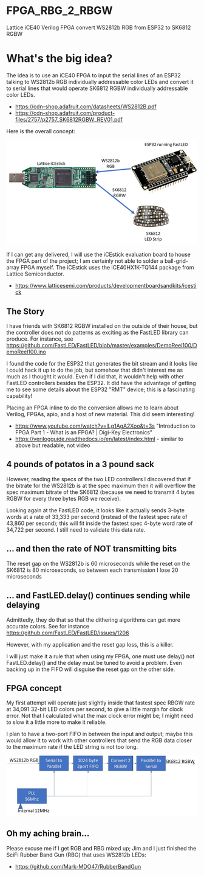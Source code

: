 # FPGA_RBG_2_RBGW

Lattice iCE40 Verilog FPGA convert WS2812b RGB from ESP32 to SK6812 RGBW

# What's the big idea?

The idea is to use an iCE40 FPGA to input the serial lines of an ESP32 talking to WS2812b RGB individually addressable color LEDs and convert it to serial lines that would operate SK6812 RGBW individually addressable color LEDs.
* https://cdn-shop.adafruit.com/datasheets/WS2812B.pdf
* https://cdn-shop.adafruit.com/product-files/2757/p2757_SK6812RGBW_REV01.pdf

Here is the overall concept:

![alt text](https://github.com/Mark-MDO47/FPGA_RBG_2_RBGW/blob/master/images/Concept_649x351.jpg "Overall Concept for FPGA_RBT_2_RBGW")

If I can get any delivered, I will use the iCEstick evaluation board to house the FPGA part of the project; I am certainly not able to solder a ball-grid-array FPGA myself. The iCEstick uses the iCE40HX1K-TQ144 package from Lattice Semiconductor.
* https://www.latticesemi.com/products/developmentboardsandkits/icestick

## The Story

I have friends with SK6812 RGBW installed on the outside of their house, but the controller does not do patterns as exciting as the FastLED library can produce. For instance, see https://github.com/FastLED/FastLED/blob/master/examples/DemoReel100/DemoReel100.ino

I found the code for the ESP32 that generates the bit stream and it looks like I could hack it up to do the job, but somehow that didn't interest me as much as I thought it would. Even if I did that, it wouldn't help with other FastLED controllers besides the ESP32. It did have the advantage of getting me to see some details about the ESP32 "RMT" device; this is a fascinating capability!

Placing an FPGA inline to do the conversion allows me to learn about Verilog, FPGAs, apio, and a host of new material. This did seem interesting!
* https://www.youtube.com/watch?v=lLg1AgA2Xoo&t=3s "Introduction to FPGA Part 1 - What is an FPGA? | Digi-Key Electronics"
* https://verilogguide.readthedocs.io/en/latest/index.html - similar to above but readable, not video 

## 4 pounds of potatos in a 3 pound sack

However, reading the specs of the two LED controllers I discovered that if the bitrate for the WS2812b is at the spec maximum then it will overflow the spec maximum bitrate of the SK6812 (because we need to transmit 4 bytes RGBW for every three bytes RGB we receive).

Looking again at the FastLED code, it looks like it actually sends 3-byte words at a rate of 33,333 per second (instead of the fastest spec rate of 43,860 per second); this will fit inside the fastest spec 4-byte word rate of 34,722 per second. I still need to validate this data rate.

## ... and then the rate of NOT transmitting bits

The reset gap on the WS2812b is 60 microseconds while the reset on the SK6812 is 80 microseconds, so between each transmission I lose 20 microseconds

## ... and FastLED.delay() continues sending while delaying

Admittedly, they do that so that the dithering algorithms can get more accurate colors. See for instance https://github.com/FastLED/FastLED/issues/1206

However, with my application and the reset gap loss, this is a killer.

I will just make it a rule that when using my FPGA, one must use delay() not FastLED.delay() and the delay must be tuned to avoid a problem. Even backing up in the FIFO will disguise the reset gap on the other side.

## FPGA concept

My first attempt will operate just slightly inside that fastest spec RBGW rate at 34,091 32-bit LED colors per second, to give a little margin for clock error. Not that I calculated what the max clock error might be; I might need to slow it a little more to make it reliable.

I plan to have a two-port FIFO in between the input and output; maybe this would allow it to work with other controllers that send the RGB data closer to the maximum rate if the LED string is not too long.

![alt text](https://github.com/Mark-MDO47/FPGA_RBG_2_RBGW/blob/master/images/Concept_FPGA_578x184.jpg "FPGA Concept for FPGA_RBT_2_RBGW")

## Oh my aching brain...

Please excuse me if I get RGB and RBG mixed up; Jim and I just finished the SciFi Rubber Band Gun (RBG) that uses WS2812b LEDs:
* https://github.com/Mark-MDO47/RubberBandGun
